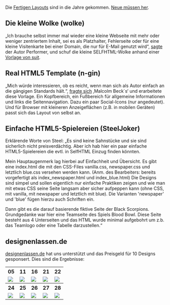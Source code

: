 Die [Fertigen Layouts](http://de.selfhtml.org/layouts/index.htm) sind in die Jahre gekommen. [Neue müssen her](http://forum.de.selfhtml.org/archiv/2012/7/t210359/#m1433680).

## Die kleine Wolke (wolke)
„Ich brauche selbst immer mal wieder eine kleine Webseite mit mehr oder weniger zentriertem Inhalt, sei es als Platzhalter, Fehlerseite oder für eine kleine Visitenkarte bei einer Domain, die nur für E-Mail genutzt wird“, [sagte](http://forum.de.selfhtml.org/archiv/2012/7/t210359/#m1433840) der Autor Performer, und schuf die kleine SELFHTML-Wolke anhand einer [Vorlage von suit](http://suit.rebell.at/artikel/horizontal-und-vertikal-zentrieren-mit-xhtml-und-css).

## Real HTML5 Template (n-gin)
„Mich würde interessieren, ob es reicht, wenn man sich als Autor einfach an die gängigen Standards hält.“, [fragte sich](http://forum.de.selfhtml.org/archiv/2012/7/t210359/#m1433685) ‚Malcolm Beck´s‘ und erarbeitete diese Vorlage. Ein Kopfbereich, ein Fußbereich für allgemeine Informationen und links die Seitennavigation. Dazu ein paar Social-Icons (nur angedeutet). Und für Browser mit kleineren Anzeigeflächen (z.B. in mobilen Geräten) passt sich das Layout von selbst an.

## Einfache HTML5-Spielereien (SteelJoker)
Erklärende Worte von Steel: „Es sind keine Sahnstücke und sie sind sicherlich nicht preisverdächtig. Aber ich hab hier ein paar einfache HTML5-Spielereien die evtl. in SelfHTML Einzug finden könnten.

Mein Hauptaugenmerk lag hierbei auf Einfachheit und Übersicht. Es gibt eine index.html die mit den CSS-Files vanilla.css, newspaper.css und letztlich blue.css versehen werden kann. (Anm. des Bearbeiters: bereits vorgefertigt als index_newspaper.html und index_blue.html) Die Designs sind simpel und sollen eigentlich nur einfache Praktiken zeigen und wie man mit etwas CSS seine Seite langsam aber sicher aufpeppen kann (ohne CSS, mit vanilla, mit newspaper und letztlich mit blue). Die Varianten 'newspaper' und 'blue' fügen hierzu auch Schriften ein.

Dann gibt es die darauf basierende fiktive Seite der Black Scorpions. Grundgedanke war hier eine Teamseite des Spiels Blood Bowl. Diese Seite besteht aus 4 Unterseiten und das HTML wurde minimal aufgebohrt um z.b. das Teamlogo oder eine Tabelle darzustellen.“

## designenlassen.de
[designenlassen.de](http://designenlassen.de) hat uns unterstützt und das Preisgeld für 10 Designs gesponsert. Dies sind die Ergebnisse:

<table>
<tr><th>05</th><th>11</th><th>16</th><th>21</th><th>22</th></tr>
<tr>
<td><img src="https://raw.github.com/SELFHTML/Fertige-Layouts/master/designenlassen-meta/vorschau-05.jpg"/></td>
<td><img src="https://raw.github.com/SELFHTML/Fertige-Layouts/master/designenlassen-meta/vorschau-11.jpg"/></td>
<td><img src="https://raw.github.com/SELFHTML/Fertige-Layouts/master/designenlassen-meta/vorschau-16.jpg"/></td>
<td><img src="https://raw.github.com/SELFHTML/Fertige-Layouts/master/designenlassen-meta/vorschau-21.jpg"/></td>
<td><img src="https://raw.github.com/SELFHTML/Fertige-Layouts/master/designenlassen-meta/vorschau-22.jpg"/></td>
</tr>
<tr><th>24</th><th>25</th><th>26</th><th>27</th><th>28</th></tr>
<tr>
<td><img src="https://raw.github.com/SELFHTML/Fertige-Layouts/master/designenlassen-meta/vorschau-24.png"/></td>
<td><img src="https://raw.github.com/SELFHTML/Fertige-Layouts/master/designenlassen-meta/vorschau-25.png"/></td>
<td><img src="https://raw.github.com/SELFHTML/Fertige-Layouts/master/designenlassen-meta/vorschau-26.png"/></td>
<td><img src="https://raw.github.com/SELFHTML/Fertige-Layouts/master/designenlassen-meta/vorschau-27.jpg"/></td>
<td><img src="https://raw.github.com/SELFHTML/Fertige-Layouts/master/designenlassen-meta/vorschau-28.png"/></td>
</tr>
</table>
